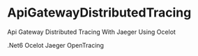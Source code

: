 # ApiGatewayDistributedTracing
Api Gateway Distributed Tracing With Jaeger Using Ocelot 

.Net6
Ocelot
Jaeger
OpenTracing
